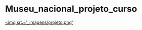 # Museu_nacional_projeto_curso
<a href='https://epic-ramanujan-c8d432.netlify.app/'><img src='_imagens/projeto.png'</a>
